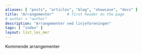```yaml
---
aliases: [ "posts", "articles", "blog", "showcase", "docs" ]
title: "Arrangementer"      # first header on the page
# author = "author"
description: "Arrangementer ved linjeforeningen"
tags: [ "index" ]
layout: list_les_mer
---
```

Kommende arrangementer